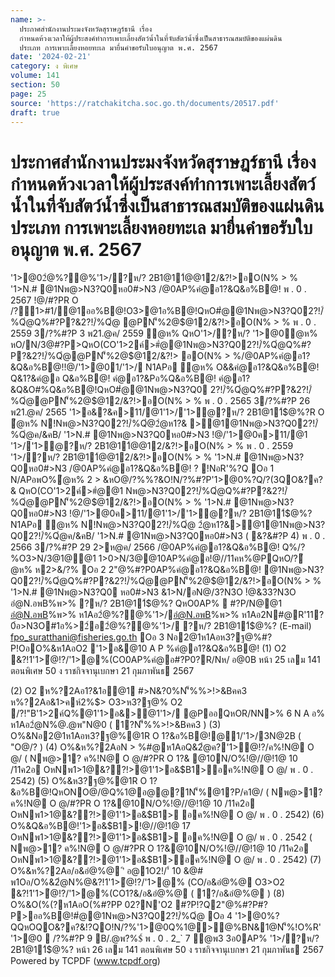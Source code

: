 ```yaml
---
name: >-
  ประกาศสำนักงานประมงจังหวัดสุราษฎร์ธานี เรื่อง
  กำหนดห้วงเวลาให้ผู้ประสงค์ทำการเพาะเลี้ยงสัตว์น้ำในที่จับสัตว์น้ำซึ่งเป็นสาธารณสมบัติของแผ่นดิน
  ประเภท การเพาะเลี้ยงหอยทะเล มายื่นคำขอรับใบอนุญาต พ.ศ. 2567
date: '2024-02-21'
category: ง พิเศษ
volume: 141
section: 50
page: 25
source: 'https://ratchakitcha.soc.go.th/documents/20517.pdf'
draft: true
---
```


# ประกาศสำนักงานประมงจังหวัดสุราษฎร์ธานี เรื่อง กำหนดห้วงเวลาให้ผู้ประสงค์ทำการเพาะเลี้ยงสัตว์น้ำในที่จับสัตว์น้ำซึ่งเป็นสาธารณสมบัติของแผ่นดิน ประเภท การเพาะเลี้ยงหอยทะเล มายื่นคำขอรับใบอนุญาต พ.ศ. 2567

'1>@02ํ@%?@%'1>/?ห/? 2B1@11์$@%? N1APอ ํ@ห% หO/N/3@QหO(CO'1>2ค์#ํ@@1Nพ@>N3?Q02?!/์%Qํ@Q%#?P?&2?!/์%Qํ@@PN'็%2@$@12/&?!>อO(N% > % '1>N.# @1Nพ@>N3?Q0หอ0#>N3 /@0AP%คํ@อ1?&Q&อ%B@! พ . 0 . 2567 !@/#?PR O /?1>#1/@1ออ%B@!O3>@1อ%B@!QหO#ํ@@1Nพ@>N3?Q02?!/์%Qํ@Q%#?P?&2?!/์%Qํ@ @PN'็%2@$@12/&?!>อO(N% > % พ . 0 . 2559 3/?%#?P 3 พ21.@ค/ 2559 ํ@ห% QหO'1>/?ห/? '1>@0ํ@ห% หO/N/3@#?P>QหO(CO'1>2ค์>#ํ@@1Nพ@>N3?Q02?!/์%Qํ@Q%#?P?&2?!/์%Qํ@@PN'็%2@$@12/&?!> อO(N% > %/@0AP%คํ@อ1?&Q&อ%B@!!@/'1>@01/'1>/ N1APอ ํ@ห% O&&คํ@อ1?&Q&อ%B@! Q&1?&คํ@อ Q&อ%B@! คํ@อ1?&Pอ%Q&อ%B@! คํ@อ1?&Q&O#%Q&อ%B@!QหO#ํ@@1Nพ@>N3?Q0 2?!/์%Qํ@Q%#?P?&2?!/์%Qํ@@PN'็%2@$@12/&?!>อO(N% > % พ . 0 . 2565 3/?%#?P 26 พ21.@ค/ 2565 '1>อ&?&ค>11/@1'1>/'1>ํ@?ห/? 2B1@11์$@%?R O ํ@ห% N!Nพ@>N3?Q02?!/์%Qํ@2ํ@ห1?& >@1@1Nพ@>N3?Q02?!/์%Qํ@ค/&คB/ '1>N.# @1Nพ@>N3?Q0หอ0#>N3 !@/'1>@0ค>11/@1 '1>/'1>ํ@?ห/? 2B1@11์$@%? N1APอ ํ@ห% N!Nพ@>N3?Q02?!/์%Qํ@2ํ@ห1?&>@1@1Nพ@>N3?Q0 2?!/์%Qํ@ค/&คB/ '1>N.# @1Nพ@>N3?Q0หอ0#>N3 ( &?&#?P 4) พ . 0 . 2566 3/?%#?P 29 2>ห@ค/ 2566 %?Q% อ@0?0อํ@%@!@/ค/@/Q%Oอ 3 อ1>#1/@1ออ%B@!O3>@1อ%B@!QหO#ํ@@1 Nพ@>N3?Q02?!/์%Qํ@Q%#?P?&2?!/์%Qํ@@PN'็%2@$@12/&?!>อO(N% > % พ . 0 . 2559 '1>/?ห/? 2B1@11์$@%? @ออ'1>@0ํ@ห% หO/N/3@QหO(CO'1>2ค์>#ํ@@1Nพ@>N3?Q02?!/์%Qํ@Q%#?P?&2?!/์%Qํ@@PN'็% 2@$@12/&?!>อO(N% > % '1>N.# @1Nพ@>N3?Q0หอ0#>N3 /@0AP%คํ@อ1?&Q&อ%B@! ? !NอR'%?Q Oอ 1 N/APอพO%ํ@ห% 2 > &หO@/?%%?&O!N/?%#?P'1>@0%?Q/?(3QO&?ค?& QหO(CO'1>2ค์>#ํ@@1 Nพ@>N3?Q02?!/์%Qํ@Q%#?P?&2?!/์%Qํ@@PN'็%2@$@12/&?!>อO(N% > % '1>N.# @1Nพ@>N3?Q0หอ0#>N3 !@/'1>@0ค>11/@1'1>/'1>ํ@?ห/? 2B1@11์$@%? N1APอ ํ@ห% N!Nพ@>N3?Q02?!/์%Qํ@ 2ํ@ห1?&>@1@1Nพ@>N3?Q02?!/์%Qํ@ค/&คB/ '1>N.# @1Nพ@>N3?Q0หอ0#>N3 ( &?&#?P 4) พ . 0 . 2566 3/?%#?P 29 2>ห@ค/ 2566 /@0AP%คํ@อ1?&Q&อ%B@! Q%/?%O3>N/3@1@@1 1>0>N/3@@10AP%คํ@อ!@//11คห%@PQหO/?ํ@ห% ห2>&/?% Oอ 2 2"@%#?P0AP%คํ@อ1?&Q&อ%B@! @1Nพ@>N3?Q02?!/์%Qํ@Q%#?P?&2?!/์%Qํ@@PN'็%2@$@12/&?!>อO(N% > % '1>N.# @1Nพ@>N3?Q0 หอ0#>N3 &1>N/อN@/3?N3O !ํ@&33?N3O อํ@N.อพB%พ>% ?ห/? 2B1@11์$@%? QหO0AP%  #?P/N@@1 อํ@N.อพB%พ>% ห1Aอ2ํ@%?@%'1>/อํ@N.อพB%พ>% ห1Aอ2N#@R'11?0์อ>N3O#1อ%>2์อ2ํ@%?@%'1>/ ?ห/? 2B1@11์$@%? (E-mail) fpo_suratthani@fisheries.go.th Oอ 3 Nอ2@1ห1Aอห3?ฐ@%#?P!OอO%&ห1AอO2 '1>อ&@10 A P %คํ@อ1?&Q&อ%B@! (1) O2 &?!1'1>ํ@!?/'1>@%(CO0AP%คํ@อ#?P0?R/Nห/ อ@0B หน้า 25 เลม 141 ตอนพิเศษ 50 ง ราชกิจจานุเบกษา 21 กุมภาพันธ 2567

(2) O2 ห%?2Aอ1?&1อ@1 #>N&?0%N'็%%>!>&Bคค3 ห%?2Aอ&1>คห์2%$> O3>ห3?ฐ@% O2 /?!"B'1>2ค์Q%@1'1>อ&>@1'1>/ @PออQหOR/NN>% 6 N A อ% ห1Aอ2ํ@N%@.@พ"N@0 ( 1?N'็%%>!>&Bคค3 ) (3) O%&Nอ2@1ห1Aอห3?ฐ@%@1R O 1?&อ%B@!@1/'1>/3N@2B ( "O@/? ) (4) O%&ห%?2AอN > %#@ห1AอQ&2ํ@ค?'1>ํ@!?/ค%!N@ O @/ ( Nพ@>1? ค%!N@ O @/#?PR O 1?& @10N/O%!@//@!1@ 10 /11ค2อ OหNพ1>1@&??!>@1'1>อ&$B1>อค%!N@ O @/ พ . 0 . 2542) (5) O%&ห3?ฐ@%@1R O 1?&อ%B@!QหONO@/@Q%1@อ@@?1N'็%@1?P/ค1@/ ( Nพ@>1? ค%!N@ O @/#?PR O 1?&@10N/O%!@//@!1@ 10 /11ค2อ OหNพ1>1@&??!>@1'1>อ&$B1> อค%!N@ O @/ พ . 0 . 2542) (6) O%&Q&อ%B@!'1>อ&$B1>!@//@!1@ 17 OหNพ1>1@&??!>@1'1>อ&$B1> อค%!N@ O @/ พ . 0 . 2542 ( Nพ@>1? ค%!N@ O @/#?PR O 1?&@10N/O%!@//@!1@ 10 /11ค2อ OหNพ1>1@&??!>@1'1>อ&$B1>อค%!N@ O @/ พ . 0 . 2542) (7) O%&ห%?2Aอ/อ&อํ@%@ 'ิ อ@1O2!/'์ 10 &@# พ1Oอ/O%&2ํ@N%@&?!1'1>ํ@!?/'1>@% (CO/อ&อํ@%@ O3>O2 &?!1'1>ํ@!?/'1>@%(CO1?&/อ&อํ@%@ ( 1?/อ&อํ@%@ ) (8) O%&O(%(?ห1AอO(%#?PP 02?N'O2 #?P!?Q2"@%#?P#?P>ออ%B@!#ํ@@1Nพ@>N3?Q02?!/์%Qํ@ Oอ 4 '1>@0%?QQหOQO&?ค?&!?QO!N/?%'1>@0Q%1@>@%BN&1@N'็%!O%R' '1>@0  /?%#?P 9 B/.@พ?%$์ พ . 0 . 2_` 7 ํ@พ3 3อ0AP% '1>/?ห/? 2B1@11์$@%? หน้า 26 เลม 141 ตอนพิเศษ 50 ง ราชกิจจานุเบกษา 21 กุมภาพันธ 2567 Powered by TCPDF (www.tcpdf.org)
